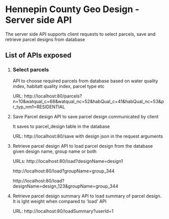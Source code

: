 # Hennepin County Geo Design - Server side API

The server side API supports client requests to select parcels, save and retrieve parcel designs from database

## List of APIs exposed
1. ### Select parcels
    API to choose required parcels from database based on water quality index, habitatt quality index, parcel type etc
    
    URL: http://localhost:80/parcels?n=10&watqual_c=68&watqual_nc=52&habQual_c=41&habQual_nc=53&pr_typ_nm1=RESIDENTIAL
    
 2. Save Parcel design
    API to save parcel design communicated by client 
    
    It saves to parcel_design table in the database
    
    URL: http://localhost:80/save with design json in the request arguments
    
3. Retrieve parcel design
    API to load parcel design from the database given design name, group name or both 
    
    URLs: http://localhost:80/load?designName=design1
    
    http://localhost:80/load?groupName=group_344
    
    http://localhost:80/load?designName=design_123&groupName=group_344
    
4. Retrieve parcel design summary
    API to load summary of parcel design. It is lght weight when compared to 'load' API
    
    URL: http://localhost:80/loadSummary?userId=1
    
